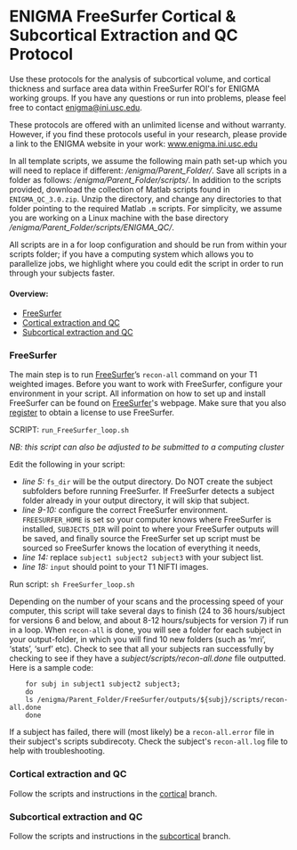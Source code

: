 # ENIGMA FreeSurfer Cortical & Subcortical Extraction and QC Protocol
Use these protocols for the analysis of subcortical volume, and cortical thickness and surface area data within FreeSurfer ROI's for ENIGMA working groups. If you have any questions or run into problems, please feel free to contact enigma@ini.usc.edu.

These protocols are offered with an unlimited license and without warranty. However, if you find these protocols useful in your research, please provide a link to the ENIGMA website in your work: www.enigma.ini.usc.edu

In all template scripts, we assume the following main path set-up which you will need to replace if different: _/enigma/Parent_Folder/_. Save all scripts in a folder as follows: _/enigma/Parent_Folder/scripts/_. In addition to the scripts provided, download the collection of Matlab scripts found in `ENIGMA_QC_3.0.zip`. Unzip the directory, and change any directories to that folder pointing to the required Matlab `.m` scripts. For simplicity, we assume you are working on a Linux machine with the base directory _/enigma/Parent_Folder/scripts/ENIGMA_QC/_. 

All scripts are in a for loop configuration and should be run from within your scripts folder; if you have a computing system which allows you to parallelize jobs, we highlight where you could edit the script in order to run through your subjects faster. 

#### Overview:
- [FreeSurfer](#freesurfer)
- [Cortical extraction and QC](#cortical-extraction-and-qc)
- [Subcortical extraction and QC](#subcortical-extraction-and-qc)

### FreeSurfer
The main step is to run [FreeSurfer](http://surfer.nmr.mgh.harvard.edu/fswiki/recon-all)’s `recon-all` command on your T1 weighted images. Before you want to work with FreeSurfer, configure your environment in your script. All information on how to set up and install FreeSurfer can be found on [FreeSurfer](https://surfer.nmr.mgh.harvard.edu/fswiki/QuickInstall)'s webpage. Make sure that you also [register](https://surfer.nmr.mgh.harvard.edu/registration.html) to obtain a license to use FreeSurfer.

SCRIPT: `run_FreeSurfer_loop.sh`

_NB: this script can also be adjusted to be submitted to a computing cluster_

Edit the following in your script: 
- _line 5:_ `fs_dir` will be the output directory. Do NOT create the subject subfolders before running FreeSurfer. If FreeSurfer detects a subject folder already in your output directory, it will skip that subject. 
- _line 9-10:_ configure the correct FreeSurfer environment. `FREESURFER_HOME` is set so your computer knows where FreeSurfer is installed, `SUBJECTS_DIR` will point to where your FreeSurfer outputs will be saved, and finally source the FreeSurfer set up script must be sourced so FreeSurfer knows the location of everything it needs,
- _line 14:_ replace `subject1 subject2 subject3` with your subject list.
- _line 18:_ `input` should point to your T1 NIFTI images.

Run script: `sh FreeSurfer_loop.sh`

Depending on the number of your scans and the processing speed of your computer, this script will take several days to finish (24 to 36 hours/subject for versions 6 and below, and about 8-12 hours/subjects for version 7) if run in a loop. When `recon-all` is done, you will see a folder for each subject in your output-folder, in which you will find 10 new folders (such as ‘mri’, ‘stats’, ‘surf’ etc). Check to see that all your subjects ran successfully by checking to see if they have a _subject/scripts/recon-all.done_ file outputted. Here is a sample code: 

        for subj in subject1 subject2 subject3;
        do
        ls /enigma/Parent_Folder/FreeSurfer/outputs/${subj}/scripts/recon-all.done
        done

If a subject has failed, there will (most likely) be a `recon-all.error` file in their subject's scripts subdirecoty. Check the subject's `recon-all.log` file to help with troubleshooting.   

### Cortical extraction and QC

Follow the scripts and instructions in the [cortical](https://github.com/ENIGMA-git/ENIGMA-FreeSurfer-extraction-and-QC/tree/main/cortical) branch.

### Subcortical extraction and QC

Follow the scripts and instructions in the [subcortical](https://github.com/ENIGMA-git/ENIGMA-FreeSurfer-extraction-and-QC/tree/main/subcortical) branch.


